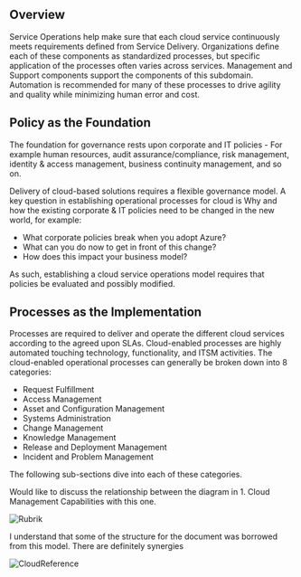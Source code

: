 ## Overview 

Service Operations help make sure that each cloud service continuously meets requirements defined from Service Delivery. Organizations define each of these components as standardized processes, but specific application of the processes often varies across services. Management and Support components support the components of this subdomain. Automation is recommended for many of these processes to drive agility and quality while minimizing human error and cost. 

 

## Policy as the Foundation 

The foundation for governance rests upon corporate and IT policies - For example human resources, audit assurance/compliance, risk management, identity & access management, business continuity management, and so on. 
 

Delivery of cloud-based solutions requires a flexible governance model. A key question in establishing operational processes for cloud is Why and how the existing corporate & IT policies need to be changed in the new world, for example: 


  - What corporate policies break when you adopt Azure? 
  - What can you do now to get in front of this change? 
  - How does this impact your business model? 


As such, establishing a cloud service operations model requires that policies be evaluated and possibly modified. 

 

## Processes as the Implementation 

Processes are required to deliver and operate the different cloud services according to the agreed upon SLAs. Cloud-enabled processes are highly automated touching technology, functionality, and ITSM activities. The cloud-enabled operational processes can generally be broken down into 8 categories: 

 - Request Fulfillment 
 - Access Management 
 - Asset and Configuration Management 
 - Systems Administration 
 - Change Management 
 - Knowledge Management 
 - Release and Deployment Management 
 - Incident and Problem Management 

 

The following sub-sections dive into each of these categories. 


Would like to discuss the relationship between the diagram in 1. Cloud Management Capabilities with this one.  


![Rubrik](https://github.com/alvarovitta/Management-and-Operations-/blob/master/_images/Rubrik.png)
 
I understand that some of the structure for the document was  borrowed from this model. There are definitely synergies 

![CloudReference](https://github.com/alvarovitta/Management-and-Operations-/blob/master/_images/CloudReferenceModel.png)
